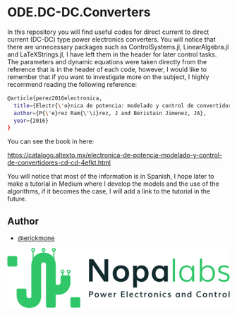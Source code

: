 
# ODE.DC-DC.Converters

In this repository you will find useful codes for direct current to direct current (DC-DC) type power electronics converters. You will notice that there are unnecessary packages such as ControlSystems.jl, LinearAlgebra.jl and LaTeXStrings.jl, I have left them in the header for later control tasks. The parameters and dynamic equations were taken directly from the reference that is in the header of each code, however, I would like to remember that if you want to investigate more on the subject, I highly recommend reading the following reference:



```bash
@article{perez2016electronica,
  title={Electr{\'o}nica de potencia: modelado y control de convertidores cd-cd},
  author={P{\'e}rez Ram{\'\i}rez, J and Beristain Jimenez, JA},
  year={2016}
}
```
You can see the book in here:

https://catalogo.altexto.mx/electronica-de-potencia-modelado-y-control-de-convertidores-cd-cd-4efkt.html

You will notice that most of the information is in Spanish, I hope later to make a tutorial in Medium where I develop the models and the use of the algorithms, if it becomes the case, I will add a link to the tutorial in the future.
## Author

- [@erickmone](https://www.github.com/erickmone)


![Alt text](https://github.com/erickmone/ODE.DC-DC.Converter/blob/main/NopaLabs.logo/NopaLabs_Logo-01.png)

